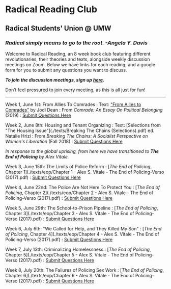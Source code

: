 # Radical Reading Club

## Radical Students' Union @ UMW

### _Radical simply means to go to the root. -Angela Y. Davis_

Welcome to Radical Reading, an 8 week book club featuring different revolutionaries, their theories and texts, alongside weekly discussion meetings on Zoom. Below we have links for each reading, and a google form for you to submit any questions you want to discuss. 

**_To join the discussion meetings, sign up [here](https://forms.gle/P1fEUWWT9gfPieGA7)._**

Don’t feel pressured to join every meeting, as this is all just for fun!

* * *

Week 1, June 1st: From Allies To Comrades
: Text: ["From Allies to Comrades"](./texts/Dean%20-%20Comrade%20-%20Allies%20to%20Comrades.pdf) by Jodi Dean
: From _Comrade: An Essay On Political Belonging_ (2019)
: [Submit Questions Here](https://forms.gle/LEUPTWWSp8eEodDG8)


Week 2, June 8th: Housing and Tenant Organizing
: Text: [Selections from "The Housing Issue"](./texts/Breaking The Chains (Selections).pdf) ed. Natalie Hrizi
: From _Breaking The Chains: A Socialist Perspective on Women's Liberation_ (Fall 2018)
: [Submit Questions Here](https://forms.gle/KiFazUqMFrhmGxfz9)

_In response to the global uprising, from here we have transitioned to **The End of Policing** by Alex Vitale._

Week 3, June 15th: The Limits of Police Reform
: [_The End of Policing_, Chapter 1](./texts/eop/Chapter 1 - Alex S. Vitale - The End of Policing-Verso (2017).pdf) 
: [Submit Questions Here](https://forms.gle/KiFazUqMFrhmGxfz9)


Week 4, June 22nd: The Police Are Not Here To Protect You
: [_The End of Policing_, Chapter 2](./texts/eop/Chapter 2 - Alex S. Vitale - The End of Policing-Verso (2017).pdf)
: [Submit Questions Here](https://forms.gle/zSwquKPmFkA5qWuR7)


Week 5, June 29th: The School-to-Prison Pipeline
: [_The End of Policing_, Chapter 3](./texts/eop/Chapter 3 - Alex S. Vitale - The End of Policing-Verso (2017).pdf)
: [Submit Questions Here](https://forms.gle/jAPjtiAT2C7rPu6C9)


Week 6, July 6th: "We Called for Help, and They Killed My Son"
: [_The End of Policing_, Chapter 4](./texts/eop/Chapter 4 - Alex S. Vitale - The End of Policing-Verso (2017).pdf)
: [Submit Questions Here](https://forms.gle/ybDctj2EgMeTTVgJ6)


Week 7, July 13th: Criminalizing Homelessness
: [_The End of Policing_, Chapter 5](./texts/eop/Chapter 5 - Alex S. Vitale - The End of Policing-Verso (2017).pdf)
: [Submit Questions Here](https://forms.gle/vTa2JPaGUf6eXVAb9)


Week 8, July 20th: The Failures of Policing Sex Work
: [_The End of Policing_, Chapter 6](./texts/eop/Chapter 6 - Alex S. Vitale - The End of Policing-Verso (2017).pdf)
: [Submit Questions Here](https://forms.gle/jWzRNLoiozimLsQR6)